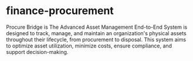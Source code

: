 # finance-procurement
Procure Bridge is The Advanced Asset Management End-to-End System is designed to track, manage, and maintain an organization's physical assets throughout their lifecycle, from procurement to disposal. This system aims to optimize asset utilization, minimize costs, ensure compliance, and support decision-making.
